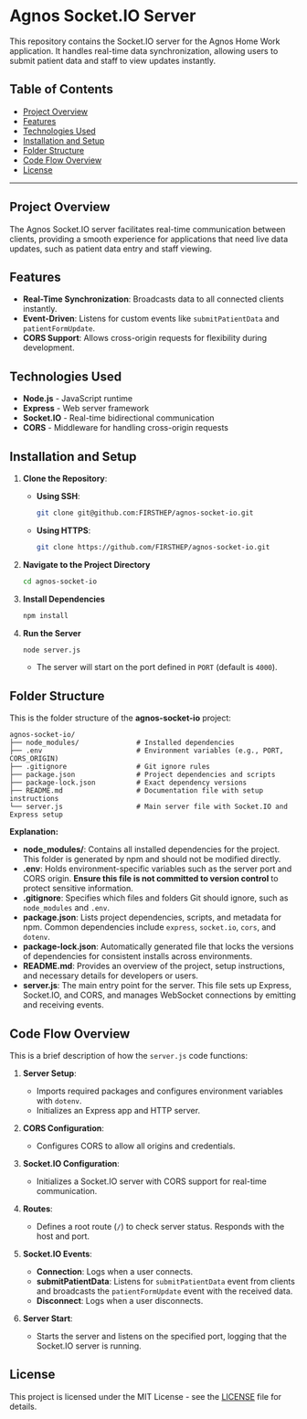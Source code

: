 
# Agnos Socket.IO Server

This repository contains the Socket.IO server for the Agnos Home Work application. It handles real-time data synchronization, allowing users to submit patient data and staff to view updates instantly.

## Table of Contents

- [Project Overview](#project-overview)
- [Features](#features)
- [Technologies Used](#technologies-used)
- [Installation and Setup](#installation-and-setup)
- [Folder Structure](#folder-structure)
- [Code Flow Overview](#code-flow-overview)
- [License](#license)

---

## Project Overview

The Agnos Socket.IO server facilitates real-time communication between clients, providing a smooth experience for applications that need live data updates, such as patient data entry and staff viewing.

## Features

- **Real-Time Synchronization**: Broadcasts data to all connected clients instantly.
- **Event-Driven**: Listens for custom events like `submitPatientData` and `patientFormUpdate`.
- **CORS Support**: Allows cross-origin requests for flexibility during development.

## Technologies Used

- **Node.js** - JavaScript runtime
- **Express** - Web server framework
- **Socket.IO** - Real-time bidirectional communication
- **CORS** - Middleware for handling cross-origin requests

## Installation and Setup

1. **Clone the Repository**:
   - **Using SSH**:
     ```bash
     git clone git@github.com:FIRSTHEP/agnos-socket-io.git
     ```
   - **Using HTTPS**:
     ```bash
     git clone https://github.com/FIRSTHEP/agnos-socket-io.git
     ```

2. **Navigate to the Project Directory**  
   ```bash
   cd agnos-socket-io
   ```

3. **Install Dependencies**  
   ```bash
   npm install
   ```

4. **Run the Server**  
   ```bash
   node server.js
   ```
   - The server will start on the port defined in `PORT` (default is `4000`).

## Folder Structure

This is the folder structure of the **agnos-socket-io** project:

```
agnos-socket-io/
├── node_modules/              # Installed dependencies
├── .env                       # Environment variables (e.g., PORT, CORS_ORIGIN)
├── .gitignore                 # Git ignore rules
├── package.json               # Project dependencies and scripts
├── package-lock.json          # Exact dependency versions
├── README.md                  # Documentation file with setup instructions
└── server.js                  # Main server file with Socket.IO and Express setup
```

**Explanation:**

- **node_modules/**: Contains all installed dependencies for the project. This folder is generated by npm and should not be modified directly.
- **.env**: Holds environment-specific variables such as the server port and CORS origin. **Ensure this file is not committed to version control** to protect sensitive information.
- **.gitignore**: Specifies which files and folders Git should ignore, such as `node_modules` and `.env`.
- **package.json**: Lists project dependencies, scripts, and metadata for npm. Common dependencies include `express`, `socket.io`, `cors`, and `dotenv`.
- **package-lock.json**: Automatically generated file that locks the versions of dependencies for consistent installs across environments.
- **README.md**: Provides an overview of the project, setup instructions, and necessary details for developers or users.
- **server.js**: The main entry point for the server. This file sets up Express, Socket.IO, and CORS, and manages WebSocket connections by emitting and receiving events.

## Code Flow Overview

This is a brief description of how the `server.js` code functions:

1. **Server Setup**:
   - Imports required packages and configures environment variables with `dotenv`.
   - Initializes an Express app and HTTP server.

2. **CORS Configuration**:
   - Configures CORS to allow all origins and credentials.

3. **Socket.IO Configuration**:
   - Initializes a Socket.IO server with CORS support for real-time communication.

4. **Routes**:
   - Defines a root route (`/`) to check server status. Responds with the host and port.

5. **Socket.IO Events**:
   - **Connection**: Logs when a user connects.
   - **submitPatientData**: Listens for `submitPatientData` event from clients and broadcasts the `patientFormUpdate` event with the received data.
   - **Disconnect**: Logs when a user disconnects.

6. **Server Start**:
   - Starts the server and listens on the specified port, logging that the Socket.IO server is running.

## License

This project is licensed under the MIT License - see the [LICENSE](LICENSE) file for details.
